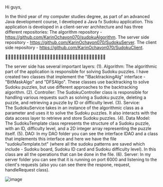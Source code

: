 Hi guys,

In the third year of my computer studies degree, as part of an advanced Java development course, I developed a Java fx Sudoku application. This application is developed in a client-server architecture and has three different repositories:
The algorithm repository   - https://github.com/KarinOchayon070/sudokuAlgorithm.
The server side repository - https://github.com/KarinOchayon070/SudokuServer.
The client side repository - https://github.com/KarinOchayon070/SudokuClient.

🔢🔢🔢🔢🔢🔢🔢🔢🔢🔢🔢🔢🔢🔢🔢🔢🔢🔢🔢🔢🔢🔢🔢🔢🔢🔢🔢🔢🔢🔢🔢🔢🔢🔢🔢🔢

The server side has several important layers: 
(1). Algorithm:
The algorithmic part of the application is responsible for solving Sudoku puzzles. I have created two classes that implement the "IBacktrackingAlg" interface -
"BitMaskAlgo" and "DFSAlgo". These classes use backtracking to solve Sudoku puzzles, but use different approaches to the backtracking algorithm. 
(2). Controller:
The SudokuController class is responsible for handling various requests such as solving a Sudoku puzzle, deleting a puzzle, and retrieving a puzzle by ID or difficulty
level.
(3). Service:  
The SudokuService takes in an instance of the algorithmic class as a parameter and uses it to solve the Sudoku puzzles.
It also interacts with the data access layer to retrieve and store Sudoku puzzles.
(4). Data Model:
The SudokuTemplate class represents the structure of a Sudoku puzzle, with an ID, difficulty level, and a 2D integer array representing the puzzle itself.
(5). DAO:
In my DAO folder you can see the interface IDAO and a class that implements this interface and here we have the file "sudokuTemplate.txt"
(where all the sudoku patterns are saved which include - Sudoku board, Sudoku ID card and Sudoku difficulty level).
In this class are all the operations that can be done in the file.
(6). Server:
In my server folder you can see that it is running on port 6000 and listening to the client's requests (also you can see there the respone, request, handleRequest class).

![image](https://user-images.githubusercontent.com/92684210/219621448-925d5bda-14be-464f-b080-a8b5c4332ffd.png)

